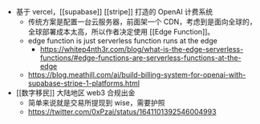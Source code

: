 - 基于 vercel，[[supabase]] [[stripe]] 打造的 OpenAI 计费系统
	- 传统方案是配置一台云服务器，前面架一个 CDN，考虑到是面向全球的，全球部署成本太高，所以作者决定使用 [[Edge Function]]。
	- edge function is just serverless function runs at the edge
		- https://whitep4nth3r.com/blog/what-is-the-edge-serverless-functions/#edge-functions-are-serverless-functions-at-the-edge
	- https://blog.meathill.com/ai/build-billing-system-for-openai-with-supabase-stripe-1-platforms.html
- [[数字移民]] 大陆地区 web3 合规出金
	- 简单来说就是交易所提现到 wise，需要护照
	- https://twitter.com/0xPzai/status/1641101392546004993